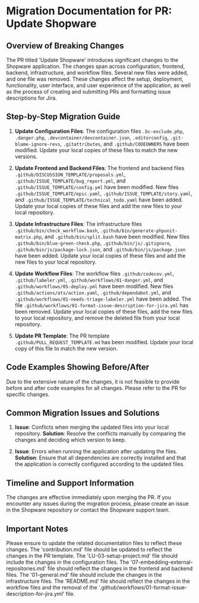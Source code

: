 # Migration Documentation for PR: Update Shopware

## Overview of Breaking Changes

The PR titled 'Update Shopware' introduces significant changes to the Shopware application. The changes span across configuration, frontend, backend, infrastructure, and workflow files. Several new files were added, and one file was removed. These changes affect the setup, deployment, functionality, user interface, and user experience of the application, as well as the process of creating and submitting PRs and formatting issue descriptions for Jira.

## Step-by-Step Migration Guide

1. **Update Configuration Files**: The configuration files `.bc-exclude.php`, `.danger.php`, `.devcontainer/devcontainer.json`, `.editorconfig`, `.git-blame-ignore-revs`, `.gitattributes`, and `.github/CODEOWNERS` have been modified. Update your local copies of these files to match the new versions.

2. **Update Frontend and Backend Files**: The frontend and backend files `.github/DISCUSSION_TEMPLATE/proposals.yml`, `.github/ISSUE_TEMPLATE/bug_report.yml`, and `.github/ISSUE_TEMPLATE/config.yml` have been modified. New files `.github/ISSUE_TEMPLATE/epic.yaml`, `.github/ISSUE_TEMPLATE/story.yaml`, and `.github/ISSUE_TEMPLATE/technical_todo.yaml` have been added. Update your local copies of these files and add the new files to your local repository.

3. **Update Infrastructure Files**: The infrastructure files `.github/bin/check_workflow.bash`, `.github/bin/generate-phpunit-matrix.php`, and `.github/bin/split.bash` have been modified. New files `.github/bin/blue-green-check.php`, `.github/bin/js/.gitignore`, `.github/bin/js/package-lock.json`, and `.github/bin/js/package.json` have been added. Update your local copies of these files and add the new files to your local repository.

4. **Update Workflow Files**: The workflow files `.github/codecov.yml`, `.github/labeler.yml`, `.github/workflows/01-danger.yml`, and `.github/workflows/05-deploy.yml` have been modified. New files `.github/actions/ats/action.yaml`, `.github/dependabot.yml`, and `.github/workflows/01-needs-triage-labeler.yml` have been added. The file `.github/workflows/01-format-issue-description-for-jira.yml` has been removed. Update your local copies of these files, add the new files to your local repository, and remove the deleted file from your local repository.

5. **Update PR Template**: The PR template `.github/PULL_REQUEST_TEMPLATE.md` has been modified. Update your local copy of this file to match the new version.

## Code Examples Showing Before/After

Due to the extensive nature of the changes, it is not feasible to provide before and after code examples for all changes. Please refer to the PR for specific changes.

## Common Migration Issues and Solutions

1. **Issue**: Conflicts when merging the updated files into your local repository.
   **Solution**: Resolve the conflicts manually by comparing the changes and deciding which version to keep.

2. **Issue**: Errors when running the application after updating the files.
   **Solution**: Ensure that all dependencies are correctly installed and that the application is correctly configured according to the updated files.

## Timeline and Support Information

The changes are effective immediately upon merging the PR. If you encounter any issues during the migration process, please create an issue in the Shopware repository or contact the Shopware support team.

## Important Notes

Please ensure to update the related documentation files to reflect these changes. The 'contribution.md' file should be updated to reflect the changes in the PR template. The 'LU-03-setup-project.md' file should include the changes in the configuration files. The '07-embedding-external-repositories.md' file should reflect the changes in the frontend and backend files. The '01-general.md' file should include the changes in the infrastructure files. The 'README.md' file should reflect the changes in the workflow files and the removal of the '.github/workflows/01-format-issue-description-for-jira.yml' file.